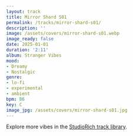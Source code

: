 ```yaml
---
layout: track
title: Mirror Shard S01
permalink: /tracks/mirror-shard-s01/
description: ''
image: /assets/covers/mirror-shard-s01.webp
image_ready: false
date: 2025-01-01
duration: '2:11'
album: Stranger Vibes
mood:
- Dreamy
- Nostalgic
genre:
- lo-fi
- experimental
- ambient
bpm: 86
key: C
image_jpg: /assets/covers/mirror-shard-s01.jpg
---
```


Explore more vibes in the [StudioRich track library](/tracks/).
